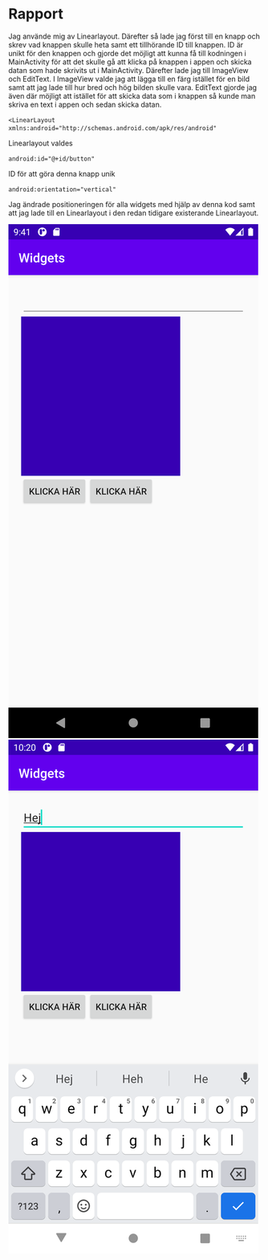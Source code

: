 
# Rapport

Jag använde mig av Linearlayout. Därefter så lade jag först till en knapp och skrev vad knappen skulle heta samt ett tillhörande ID till knappen.
ID är unikt för den knappen och gjorde det möjligt att kunna få till kodningen i MainActivity för att det skulle gå att klicka på knappen i appen och skicka
datan som hade skrivits ut i MainActivity. Därefter lade jag till ImageView och EditText. I ImageView valde jag att lägga till en färg istället för en bild
samt att jag lade till hur bred och hög bilden skulle vara. EditText gjorde jag även där möjligt att istället för att skicka data som i knappen så kunde man
skriva en text i appen och sedan skicka datan.

```
<LinearLayout xmlns:android="http://schemas.android.com/apk/res/android"
```
Linearlayout valdes

```
android:id="@+id/button"
```
ID för att göra denna knapp unik

```
android:orientation="vertical"
```
Jag ändrade positioneringen för alla widgets med hjälp av denna kod samt att jag lade till en Linearlayout i den redan tidigare existerande Linearlayout.



![](bild1.png)
![](bild2.png)

